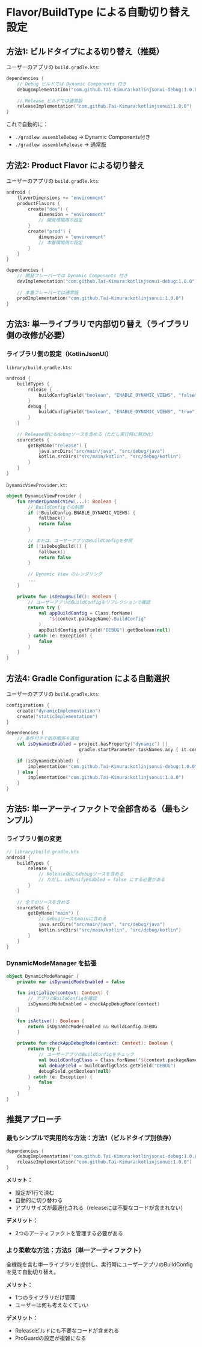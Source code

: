 # Flavor/BuildType による自動切り替え設定

## 方法1: ビルドタイプによる切り替え（推奨）

ユーザーのアプリの `build.gradle.kts`:

```kotlin
dependencies {
    // Debug ビルドでは Dynamic Components 付き
    debugImplementation("com.github.Tai-Kimura:kotlinjsonui-debug:1.0.0")
    
    // Release ビルドでは通常版
    releaseImplementation("com.github.Tai-Kimura:kotlinjsonui:1.0.0")
}
```

これで自動的に：
- `./gradlew assembleDebug` → Dynamic Components付き
- `./gradlew assembleRelease` → 通常版

## 方法2: Product Flavor による切り替え

ユーザーのアプリの `build.gradle.kts`:

```kotlin
android {
    flavorDimensions += "environment"
    productFlavors {
        create("dev") {
            dimension = "environment"
            // 開発環境用の設定
        }
        create("prod") {
            dimension = "environment"
            // 本番環境用の設定
        }
    }
}

dependencies {
    // 開発フレーバーでは Dynamic Components 付き
    devImplementation("com.github.Tai-Kimura:kotlinjsonui-debug:1.0.0")
    
    // 本番フレーバーでは通常版
    prodImplementation("com.github.Tai-Kimura:kotlinjsonui:1.0.0")
}
```

## 方法3: 単一ライブラリで内部切り替え（ライブラリ側の改修が必要）

### ライブラリ側の設定（KotlinJsonUI）

`library/build.gradle.kts`:

```kotlin
android {
    buildTypes {
        release {
            buildConfigField("boolean", "ENABLE_DYNAMIC_VIEWS", "false")
        }
        debug {
            buildConfigField("boolean", "ENABLE_DYNAMIC_VIEWS", "true")
        }
    }
    
    // Release版にもdebugソースを含める（ただし実行時に無効化）
    sourceSets {
        getByName("release") {
            java.srcDirs("src/main/java", "src/debug/java")
            kotlin.srcDirs("src/main/kotlin", "src/debug/kotlin")
        }
    }
}
```

`DynamicViewProvider.kt`:

```kotlin
object DynamicViewProvider {
    fun renderDynamicView(...): Boolean {
        // BuildConfigでの制御
        if (!BuildConfig.ENABLE_DYNAMIC_VIEWS) {
            fallback()
            return false
        }
        
        // または、ユーザーアプリのBuildConfigを参照
        if (!isDebugBuild()) {
            fallback()
            return false
        }
        
        // Dynamic View のレンダリング
        ...
    }
    
    private fun isDebugBuild(): Boolean {
        // ユーザーアプリのBuildConfigをリフレクションで確認
        return try {
            val appBuildConfig = Class.forName(
                "${context.packageName}.BuildConfig"
            )
            appBuildConfig.getField("DEBUG").getBoolean(null)
        } catch (e: Exception) {
            false
        }
    }
}
```

## 方法4: Gradle Configuration による自動選択

ユーザーのアプリの `build.gradle.kts`:

```kotlin
configurations {
    create("dynamicImplementation")
    create("staticImplementation")
}

dependencies {
    // 条件付きで依存関係を追加
    val isDynamicEnabled = project.hasProperty("dynamic") || 
                           gradle.startParameter.taskNames.any { it.contains("Debug") }
    
    if (isDynamicEnabled) {
        implementation("com.github.Tai-Kimura:kotlinjsonui-debug:1.0.0")
    } else {
        implementation("com.github.Tai-Kimura:kotlinjsonui:1.0.0")
    }
}
```

## 方法5: 単一アーティファクトで全部含める（最もシンプル）

### ライブラリ側の変更

```kotlin
// library/build.gradle.kts
android {
    buildTypes {
        release {
            // Release版にもdebugソースを含める
            // ただし、isMinifyEnabled = false にする必要がある
        }
    }
    
    // 全てのソースを含める
    sourceSets {
        getByName("main") {
            // debugソースもmainに含める
            java.srcDirs("src/main/java", "src/debug/java")
            kotlin.srcDirs("src/main/kotlin", "src/debug/kotlin")
        }
    }
}
```

### DynamicModeManager を拡張

```kotlin
object DynamicModeManager {
    private var isDynamicModeEnabled = false
    
    fun initialize(context: Context) {
        // アプリのBuildConfigを確認
        isDynamicModeEnabled = checkAppDebugMode(context)
    }
    
    fun isActive(): Boolean {
        return isDynamicModeEnabled && BuildConfig.DEBUG
    }
    
    private fun checkAppDebugMode(context: Context): Boolean {
        return try {
            // ユーザーアプリのBuildConfigをチェック
            val buildConfigClass = Class.forName("${context.packageName}.BuildConfig")
            val debugField = buildConfigClass.getField("DEBUG")
            debugField.getBoolean(null)
        } catch (e: Exception) {
            false
        }
    }
}
```

## 推奨アプローチ

### 最もシンプルで実用的な方法：**方法1（ビルドタイプ別依存）**

```kotlin
dependencies {
    debugImplementation("com.github.Tai-Kimura:kotlinjsonui-debug:1.0.0")
    releaseImplementation("com.github.Tai-Kimura:kotlinjsonui:1.0.0")
}
```

**メリット：**
- 設定が1行で済む
- 自動的に切り替わる
- アプリサイズが最適化される（releaseには不要なコードが含まれない）

**デメリット：**
- 2つのアーティファクトを管理する必要がある

### より柔軟な方法：**方法5（単一アーティファクト）**

全機能を含む単一ライブラリを提供し、実行時にユーザーアプリのBuildConfigを見て自動切り替え。

**メリット：**
- 1つのライブラリだけ管理
- ユーザーは何も考えなくていい

**デメリット：**
- Releaseビルドにも不要なコードが含まれる
- ProGuardの設定が複雑になる